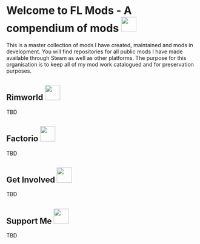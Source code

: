 # Welcome to FL Mods - A compendium of mods <img src="https://i.imgur.com/ibB1Te9.png" title="" alt="" width="40">

This is a master collection of mods I have created, maintained and mods in development. You will find repositories for all public mods I have made available through Steam as well as other platforms. The purpose for this organisation is to keep all of my mod work catalogued and for preservation purposes.

## Rimworld <img src="https://i.imgur.com/aA24Fne.png" title="" alt="" width="40">

TBD

## Factorio <img title="" src="https://i.imgur.com/8j3nvc0.png" alt="" width="40">

TBD

## Get Involved <img src="https://i.imgur.com/MbuKhjB.png" title="" alt="" width="40">

TBD

## Support Me <img src="https://i.imgur.com/7F7QXJz.png" title="" alt="" width="40">

TBD


